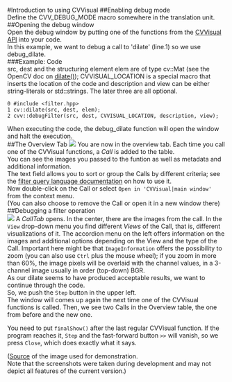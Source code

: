#Introduction to using CVVisual
##Enabling debug mode  
Define the CVV\_DEBUG_MODE macro somewhere in the translation unit.
##Opening the debug window  
Open the debug window by putting one of the functions from the [CVVisual API](/api) into your code.    
In this example, we want to debug a call to 'dilate' (line.1) so we use debug_dilate.  
###Example: Code  
src, dest and the structuring element elem are of type cv::Mat (see the OpenCV doc on [dilate()](http://docs.opencv.org/modules/imgproc/doc/filtering.html#dilate));
CVVISUAL\_LOCATION is a special macro that inserts the location of the code and description and view can be either string-literals or std::strings. The later three are all optional.

	0 #include <filter.hpp>
	1 cv::dilate(src, dest, elem);  
	2 cvv::debugFilter(src, dest, CVVISUAL_LOCATION, description, view);

When executing the code, the debug_dilate function will open the window and halt the execution.  
##The Overview Tab 
![](../images_tut/dilate_overview.png)
You are now in the overview tab. Each time you call one of the CVVisual functions, a *Call* is added to the table.  
You can see the images you passed to the funtion as well as metadata and additional information.  
The text field allows you to sort or group the Calls by different criteria; see the [filter query language documentation](filterquery-ref.html) on how to use it.  
Now double-click on the Call or select `Open in 'CVVisual|main window'` from the context menu.  
(You can also choose to remove the Call or open it in a new window there)  
##Debugging a filter operation  
![](../images_tut/dilate_calltab_defaultfview.png)
A *CallTab* opens. In the center, there are the images from the call.
In the `View` drop-down menu you find different *Views* of the Call, that is, different visualizations of it. The accordion menu on the left offers information on the images and additional options depending on the View and the type of the Call.
Important here might be that `ImageInformation` offers the possibility to zoom (you can also use `Ctrl` plus the mouse wheel); if you zoom in more than 60%, the image pixels will be overlaid with the channel values, in a 3-channel image usually in order (top-down) BGR.  
As our dilate seems to have produced acceptable results, we want to continue through the code.  
So, we push the `Step` button in the upper left.  
The window will comes up again the next time one of the CVVisual functions is called.
Then, we see two Calls in the Overview table, the one from before and the new one.  
  
You need to put `finalShow()` after the last regular CVVisual function. If the program reaches it, `Step` and the fast-forward button `>>` will vanish, so we press `Close`, which does exactly what it says.  
  
([Source](http://commons.wikimedia.org/wiki/File:PNG-Gradient.png) of the image used for demonstration.  
Note that the screenshots were taken during development and may not depict all features of the current version.) 
